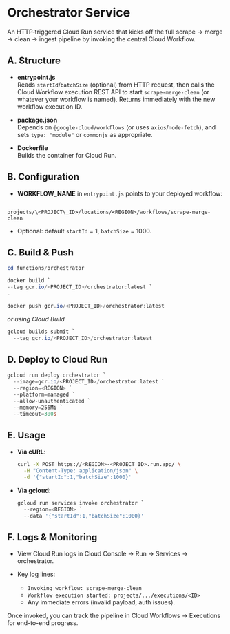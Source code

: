 # Orchestrator Service

An HTTP‐triggered Cloud Run service that kicks off the full scrape → merge → clean → ingest pipeline by invoking the central Cloud Workflow.

## A. Structure

- **entrypoint.js**  
  Reads `startId`/`batchSize` (optional) from HTTP request, then calls the Cloud Workflow execution REST API to start `scrape-merge-clean` (or whatever your workflow is named). Returns immediately with the new workflow execution ID.

- **package.json**  
  Depends on `@google-cloud/workflows` (or uses `axios`/`node-fetch`), and sets `type: "module"` or `commonjs` as appropriate.

- **Dockerfile**  
  Builds the container for Cloud Run.

## B. Configuration

- **WORKFLOW_NAME** in `entrypoint.js` points to your deployed workflow:
```

projects/\<PROJECT\_ID>/locations/<REGION>/workflows/scrape-merge-clean

````
- Optional: default `startId` = 1, `batchSize` = 1000.

## C. Build & Push

```powershell
cd functions/orchestrator

docker build `
--tag gcr.io/<PROJECT_ID>/orchestrator:latest `
.

docker push gcr.io/<PROJECT_ID>/orchestrator:latest
````

*or using Cloud Build*

```powershell
gcloud builds submit `
  --tag gcr.io/<PROJECT_ID>/orchestrator:latest
```

## D. Deploy to Cloud Run

```powershell
gcloud run deploy orchestrator `
  --image=gcr.io/<PROJECT_ID>/orchestrator:latest `
  --region=<REGION> `
  --platform=managed `
  --allow-unauthenticated `
  --memory=256Mi `
  --timeout=300s
```

## E. Usage

* **Via cURL**:

  ```bash
  curl -X POST https://<REGION>-<PROJECT_ID>.run.app/ \
    -H "Content-Type: application/json" \
    -d '{"startId":1,"batchSize":1000}'
  ```
* **Via gcloud**:

  ```powershell
  gcloud run services invoke orchestrator `
    --region=<REGION> `
    --data '{"startId":1,"batchSize":1000}'
  ```

## F. Logs & Monitoring

* View Cloud Run logs in Cloud Console → Run → Services → orchestrator.
* Key log lines:

  * `Invoking workflow: scrape-merge-clean`
  * `Workflow execution started: projects/.../executions/<ID>`
  * Any immediate errors (invalid payload, auth issues).

Once invoked, you can track the pipeline in Cloud Workflows → Executions for end-to-end progress.